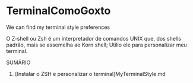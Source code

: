 # TerminalComoGoxto
We can find my terminal style preferences

O Z-shell ou Zsh é um interpretador de comandos UNIX que, dos shells padrão, mais se assemelha ao Korn shell; Utilio ele para personalizar meu terminal.

SUMÁRIO

1. [Instalar o ZSH e personalizar o terminal]MyTerminalStyle.md
